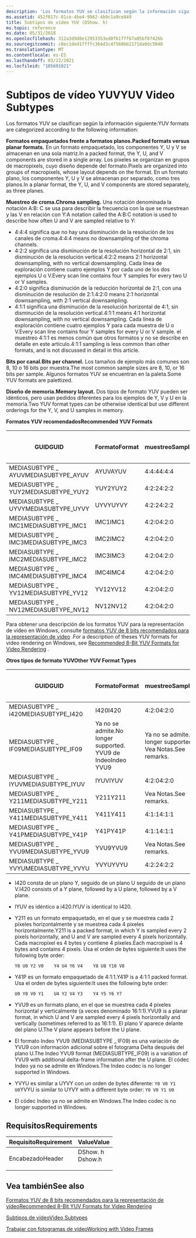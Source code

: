 ```yaml
---
description: 'Los formatos YUV se clasifican según la información siguiente:'
ms.assetid: 452f017c-81ce-4be4-9962-4b9c1a9ce849
title: Subtipos de vídeo YUV (DShow. h)
ms.topic: reference
ms.date: 05/31/2018
ms.openlocfilehash: 312a3d9d8e12953353ed0f61fff67a05bf87426b
ms.sourcegitcommit: c8ec1ded1ffffc364d3c4f560bb2171da0dc5040
ms.translationtype: MT
ms.contentlocale: es-ES
ms.lasthandoff: 03/22/2021
ms.locfileid: "105691021"
---
```

# <a name="yuv-video-subtypes"></a><span data-ttu-id="f967f-103">Subtipos de vídeo YUV</span><span class="sxs-lookup"><span data-stu-id="f967f-103">YUV Video Subtypes</span></span>

<span data-ttu-id="f967f-104">Los formatos YUV se clasifican según la información siguiente:</span><span class="sxs-lookup"><span data-stu-id="f967f-104">YUV formats are categorized according to the following information:</span></span>

<span data-ttu-id="f967f-105">**Formatos empaquetados frente a formatos planos.**</span><span class="sxs-lookup"><span data-stu-id="f967f-105">**Packed formats versus planar formats.**</span></span> <span data-ttu-id="f967f-106">En un formato empaquetado, los componentes Y, U y V se almacenan en una sola matriz.</span><span class="sxs-lookup"><span data-stu-id="f967f-106">In a packed format, the Y, U, and V components are stored in a single array.</span></span> <span data-ttu-id="f967f-107">Los píxeles se organizan en grupos de macropixels, cuyo diseño depende del formato.</span><span class="sxs-lookup"><span data-stu-id="f967f-107">Pixels are organized into groups of macropixels, whose layout depends on the format.</span></span> <span data-ttu-id="f967f-108">En un formato plano, los componentes Y, U y V se almacenan por separado, como tres planos.</span><span class="sxs-lookup"><span data-stu-id="f967f-108">In a planar format, the Y, U, and V components are stored separately, as three planes.</span></span>

<span data-ttu-id="f967f-109">**Muestreo de croma.**</span><span class="sxs-lookup"><span data-stu-id="f967f-109">**Chroma sampling.**</span></span> <span data-ttu-id="f967f-110">Una notación denominada la notación A:B: C se usa para describir la frecuencia con la que se muestrean y las V en relación con Y:</span><span class="sxs-lookup"><span data-stu-id="f967f-110">A notation called the A:B:C notation is used to describe how often U and V are sampled relative to Y:</span></span>

-   <span data-ttu-id="f967f-111">4:4:4 significa que no hay una disminución de la resolución de los canales de croma.</span><span class="sxs-lookup"><span data-stu-id="f967f-111">4:4:4 means no downsampling of the chroma channels.</span></span>
-   <span data-ttu-id="f967f-112">4:2:2 significa una disminución de la resolución horizontal de 2:1, sin disminución de la resolución vertical.</span><span class="sxs-lookup"><span data-stu-id="f967f-112">4:2:2 means 2:1 horizontal downsampling, with no vertical downsampling.</span></span> <span data-ttu-id="f967f-113">Cada línea de exploración contiene cuatro ejemplos Y por cada uno de los dos ejemplos U o V.</span><span class="sxs-lookup"><span data-stu-id="f967f-113">Every scan line contains four Y samples for every two U or V samples.</span></span>
-   <span data-ttu-id="f967f-114">4:2:0 significa disminución de la reducción horizontal de 2:1, con una disminución de resolución de 2:1.</span><span class="sxs-lookup"><span data-stu-id="f967f-114">4:2:0 means 2:1 horizontal downsampling, with 2:1 vertical downsampling.</span></span>
-   <span data-ttu-id="f967f-115">4:1:1 significa una disminución de la resolución horizontal de 4:1, sin disminución de la resolución vertical.</span><span class="sxs-lookup"><span data-stu-id="f967f-115">4:1:1 means 4:1 horizontal downsampling, with no vertical downsampling.</span></span> <span data-ttu-id="f967f-116">Cada línea de exploración contiene cuatro ejemplos Y para cada muestra de U o V.</span><span class="sxs-lookup"><span data-stu-id="f967f-116">Every scan line contains four Y samples for every U or V sample.</span></span> <span data-ttu-id="f967f-117">el muestreo 4:1:1 es menos común que otros formatos y no se describe en detalle en este artículo.</span><span class="sxs-lookup"><span data-stu-id="f967f-117">4:1:1 sampling is less common than other formats, and is not discussed in detail in this article.</span></span>

<span data-ttu-id="f967f-118">**Bits por canal.**</span><span class="sxs-lookup"><span data-stu-id="f967f-118">**Bits per channel.**</span></span> <span data-ttu-id="f967f-119">Los tamaños de ejemplo más comunes son 8, 10 o 16 bits por muestra.</span><span class="sxs-lookup"><span data-stu-id="f967f-119">The most common sample sizes are 8, 10, or 16 bits per sample.</span></span> <span data-ttu-id="f967f-120">Algunos formatos YUV se encuentran en la paleta.</span><span class="sxs-lookup"><span data-stu-id="f967f-120">Some YUV formats are palettized.</span></span>

<span data-ttu-id="f967f-121">**Diseño de memoria.**</span><span class="sxs-lookup"><span data-stu-id="f967f-121">**Memory layout.**</span></span> <span data-ttu-id="f967f-122">Dos tipos de formato YUV pueden ser idénticos, pero usan pedidos diferentes para los ejemplos de Y, V y U en la memoria.</span><span class="sxs-lookup"><span data-stu-id="f967f-122">Two YUV format types can be otherwise identical but use different orderings for the Y, V, and U samples in memory.</span></span>

<span data-ttu-id="f967f-123">**Formatos YUV recomendados**</span><span class="sxs-lookup"><span data-stu-id="f967f-123">**Recommended YUV Formats**</span></span>



| <span data-ttu-id="f967f-124">GUID</span><span class="sxs-lookup"><span data-stu-id="f967f-124">GUID</span></span>               | <span data-ttu-id="f967f-125">Formato</span><span class="sxs-lookup"><span data-stu-id="f967f-125">Format</span></span> | <span data-ttu-id="f967f-126">muestreo</span><span class="sxs-lookup"><span data-stu-id="f967f-126">Sampling</span></span> | <span data-ttu-id="f967f-127">Empaquetado o plano</span><span class="sxs-lookup"><span data-stu-id="f967f-127">Packed or planar</span></span> | <span data-ttu-id="f967f-128">Bits por canal</span><span class="sxs-lookup"><span data-stu-id="f967f-128">Bits per channel</span></span> |
|--------------------|--------|----------|------------------|------------------|
| <span data-ttu-id="f967f-129">MEDIASUBTYPE \_ AYUV</span><span class="sxs-lookup"><span data-stu-id="f967f-129">MEDIASUBTYPE\_AYUV</span></span> | <span data-ttu-id="f967f-130">AYUV</span><span class="sxs-lookup"><span data-stu-id="f967f-130">AYUV</span></span>   | <span data-ttu-id="f967f-131">4:4:4</span><span class="sxs-lookup"><span data-stu-id="f967f-131">4:4:4</span></span>    | <span data-ttu-id="f967f-132">Equipado</span><span class="sxs-lookup"><span data-stu-id="f967f-132">Packed</span></span>           | <span data-ttu-id="f967f-133">8</span><span class="sxs-lookup"><span data-stu-id="f967f-133">8</span></span>                |
| <span data-ttu-id="f967f-134">MEDIASUBTYPE \_ YUY2</span><span class="sxs-lookup"><span data-stu-id="f967f-134">MEDIASUBTYPE\_YUY2</span></span> | <span data-ttu-id="f967f-135">YUY2</span><span class="sxs-lookup"><span data-stu-id="f967f-135">YUY2</span></span>   | <span data-ttu-id="f967f-136">4:2:2</span><span class="sxs-lookup"><span data-stu-id="f967f-136">4:2:2</span></span>    | <span data-ttu-id="f967f-137">Equipado</span><span class="sxs-lookup"><span data-stu-id="f967f-137">Packed</span></span>           | <span data-ttu-id="f967f-138">8</span><span class="sxs-lookup"><span data-stu-id="f967f-138">8</span></span>                |
| <span data-ttu-id="f967f-139">MEDIASUBTYPE \_ UYVY</span><span class="sxs-lookup"><span data-stu-id="f967f-139">MEDIASUBTYPE\_UYVY</span></span> | <span data-ttu-id="f967f-140">UYVY</span><span class="sxs-lookup"><span data-stu-id="f967f-140">UYVY</span></span>   | <span data-ttu-id="f967f-141">4:2:2</span><span class="sxs-lookup"><span data-stu-id="f967f-141">4:2:2</span></span>    | <span data-ttu-id="f967f-142">Equipado</span><span class="sxs-lookup"><span data-stu-id="f967f-142">Packed</span></span>           | <span data-ttu-id="f967f-143">8</span><span class="sxs-lookup"><span data-stu-id="f967f-143">8</span></span>                |
| <span data-ttu-id="f967f-144">MEDIASUBTYPE \_ IMC1</span><span class="sxs-lookup"><span data-stu-id="f967f-144">MEDIASUBTYPE\_IMC1</span></span> | <span data-ttu-id="f967f-145">IMC1</span><span class="sxs-lookup"><span data-stu-id="f967f-145">IMC1</span></span>   | <span data-ttu-id="f967f-146">4:2:0</span><span class="sxs-lookup"><span data-stu-id="f967f-146">4:2:0</span></span>    | <span data-ttu-id="f967f-147">Trayectoria</span><span class="sxs-lookup"><span data-stu-id="f967f-147">Planar</span></span>           | <span data-ttu-id="f967f-148">8</span><span class="sxs-lookup"><span data-stu-id="f967f-148">8</span></span>                |
| <span data-ttu-id="f967f-149">MEDIASUBTYPE \_ IMC3</span><span class="sxs-lookup"><span data-stu-id="f967f-149">MEDIASUBTYPE\_IMC3</span></span> | <span data-ttu-id="f967f-150">IMC2</span><span class="sxs-lookup"><span data-stu-id="f967f-150">IMC2</span></span>   | <span data-ttu-id="f967f-151">4:2:0</span><span class="sxs-lookup"><span data-stu-id="f967f-151">4:2:0</span></span>    | <span data-ttu-id="f967f-152">Trayectoria</span><span class="sxs-lookup"><span data-stu-id="f967f-152">Planar</span></span>           | <span data-ttu-id="f967f-153">8</span><span class="sxs-lookup"><span data-stu-id="f967f-153">8</span></span>                |
| <span data-ttu-id="f967f-154">MEDIASUBTYPE \_ IMC2</span><span class="sxs-lookup"><span data-stu-id="f967f-154">MEDIASUBTYPE\_IMC2</span></span> | <span data-ttu-id="f967f-155">IMC3</span><span class="sxs-lookup"><span data-stu-id="f967f-155">IMC3</span></span>   | <span data-ttu-id="f967f-156">4:2:0</span><span class="sxs-lookup"><span data-stu-id="f967f-156">4:2:0</span></span>    | <span data-ttu-id="f967f-157">Trayectoria</span><span class="sxs-lookup"><span data-stu-id="f967f-157">Planar</span></span>           | <span data-ttu-id="f967f-158">8</span><span class="sxs-lookup"><span data-stu-id="f967f-158">8</span></span>                |
| <span data-ttu-id="f967f-159">MEDIASUBTYPE \_ IMC4</span><span class="sxs-lookup"><span data-stu-id="f967f-159">MEDIASUBTYPE\_IMC4</span></span> | <span data-ttu-id="f967f-160">IMC4</span><span class="sxs-lookup"><span data-stu-id="f967f-160">IMC4</span></span>   | <span data-ttu-id="f967f-161">4:2:0</span><span class="sxs-lookup"><span data-stu-id="f967f-161">4:2:0</span></span>    | <span data-ttu-id="f967f-162">Trayectoria</span><span class="sxs-lookup"><span data-stu-id="f967f-162">Planar</span></span>           | <span data-ttu-id="f967f-163">8</span><span class="sxs-lookup"><span data-stu-id="f967f-163">8</span></span>                |
| <span data-ttu-id="f967f-164">MEDIASUBTYPE \_ YV12</span><span class="sxs-lookup"><span data-stu-id="f967f-164">MEDIASUBTYPE\_YV12</span></span> | <span data-ttu-id="f967f-165">YV12</span><span class="sxs-lookup"><span data-stu-id="f967f-165">YV12</span></span>   | <span data-ttu-id="f967f-166">4:2:0</span><span class="sxs-lookup"><span data-stu-id="f967f-166">4:2:0</span></span>    | <span data-ttu-id="f967f-167">Trayectoria</span><span class="sxs-lookup"><span data-stu-id="f967f-167">Planar</span></span>           | <span data-ttu-id="f967f-168">8</span><span class="sxs-lookup"><span data-stu-id="f967f-168">8</span></span>                |
| <span data-ttu-id="f967f-169">MEDIASUBTYPE \_ NV12</span><span class="sxs-lookup"><span data-stu-id="f967f-169">MEDIASUBTYPE\_NV12</span></span> | <span data-ttu-id="f967f-170">NV12</span><span class="sxs-lookup"><span data-stu-id="f967f-170">NV12</span></span>   | <span data-ttu-id="f967f-171">4:2:0</span><span class="sxs-lookup"><span data-stu-id="f967f-171">4:2:0</span></span>    | <span data-ttu-id="f967f-172">Trayectoria</span><span class="sxs-lookup"><span data-stu-id="f967f-172">Planar</span></span>           | <span data-ttu-id="f967f-173">8</span><span class="sxs-lookup"><span data-stu-id="f967f-173">8</span></span>                |



 

<span data-ttu-id="f967f-174">Para obtener una descripción de los formatos YUV para la representación de vídeo en Windows, consulte [formatos YUV de 8 bits recomendados para la representación de vídeo](../medfound/recommended-8-bit-yuv-formats-for-video-rendering.md) .</span><span class="sxs-lookup"><span data-stu-id="f967f-174">For a description of theses YUV formats for video rendering on Windows, see [Recommended 8-Bit YUV Formats for Video Rendering](../medfound/recommended-8-bit-yuv-formats-for-video-rendering.md) .</span></span>

<span data-ttu-id="f967f-175">**Otros tipos de formato YUV**</span><span class="sxs-lookup"><span data-stu-id="f967f-175">**Other YUV Format Types**</span></span>



| <span data-ttu-id="f967f-176">GUID</span><span class="sxs-lookup"><span data-stu-id="f967f-176">GUID</span></span>               | <span data-ttu-id="f967f-177">Formato</span><span class="sxs-lookup"><span data-stu-id="f967f-177">Format</span></span>                                                | <span data-ttu-id="f967f-178">muestreo</span><span class="sxs-lookup"><span data-stu-id="f967f-178">Sampling</span></span>                                                | <span data-ttu-id="f967f-179">Empaquetado o plano</span><span class="sxs-lookup"><span data-stu-id="f967f-179">Packed or planar</span></span>                                  | <span data-ttu-id="f967f-180">Bits por canal</span><span class="sxs-lookup"><span data-stu-id="f967f-180">Bits per channel</span></span>                             |
|--------------------|-------------------------------------------------------|---------------------------------------------------------|---------------------------------------------------|----------------------------------------------|
| <span data-ttu-id="f967f-181">MEDIASUBTYPE \_ i420</span><span class="sxs-lookup"><span data-stu-id="f967f-181">MEDIASUBTYPE\_I420</span></span> | <span data-ttu-id="f967f-182">I420</span><span class="sxs-lookup"><span data-stu-id="f967f-182">I420</span></span>                                                  | <span data-ttu-id="f967f-183">4:2:0</span><span class="sxs-lookup"><span data-stu-id="f967f-183">4:2:0</span></span>                                                   | <span data-ttu-id="f967f-184">Trayectoria</span><span class="sxs-lookup"><span data-stu-id="f967f-184">Planar</span></span>                                            | <span data-ttu-id="f967f-185">8</span><span class="sxs-lookup"><span data-stu-id="f967f-185">8</span></span>                                            |
| <span data-ttu-id="f967f-186">MEDIASUBTYPE \_ IF09</span><span class="sxs-lookup"><span data-stu-id="f967f-186">MEDIASUBTYPE\_IF09</span></span> | <span data-ttu-id="f967f-187">Ya no se admite.</span><span class="sxs-lookup"><span data-stu-id="f967f-187">No longer supported.</span></span><br/> <span data-ttu-id="f967f-188">YVU9 de Indeo</span><span class="sxs-lookup"><span data-stu-id="f967f-188">Indeo YVU9</span></span><br/> | <span data-ttu-id="f967f-189">Ya no se admite.</span><span class="sxs-lookup"><span data-stu-id="f967f-189">No longer supported.</span></span><br/> <span data-ttu-id="f967f-190">Vea Notas.</span><span class="sxs-lookup"><span data-stu-id="f967f-190">See remarks.</span></span><br/> | <span data-ttu-id="f967f-191">Ya no se admite.</span><span class="sxs-lookup"><span data-stu-id="f967f-191">No longer supported.</span></span><br/> <span data-ttu-id="f967f-192">Trayectoria</span><span class="sxs-lookup"><span data-stu-id="f967f-192">Planar</span></span><br/> | <span data-ttu-id="f967f-193">Ya no se admite.</span><span class="sxs-lookup"><span data-stu-id="f967f-193">No longer supported.</span></span><br/> <span data-ttu-id="f967f-194">8</span><span class="sxs-lookup"><span data-stu-id="f967f-194">8</span></span><br/> |
| <span data-ttu-id="f967f-195">MEDIASUBTYPE \_ IYUV</span><span class="sxs-lookup"><span data-stu-id="f967f-195">MEDIASUBTYPE\_IYUV</span></span> | <span data-ttu-id="f967f-196">IYUV</span><span class="sxs-lookup"><span data-stu-id="f967f-196">IYUV</span></span>                                                  | <span data-ttu-id="f967f-197">4:2:0</span><span class="sxs-lookup"><span data-stu-id="f967f-197">4:2:0</span></span>                                                   | <span data-ttu-id="f967f-198">Trayectoria</span><span class="sxs-lookup"><span data-stu-id="f967f-198">Planar</span></span>                                            | <span data-ttu-id="f967f-199">8</span><span class="sxs-lookup"><span data-stu-id="f967f-199">8</span></span>                                            |
| <span data-ttu-id="f967f-200">MEDIASUBTYPE \_ Y211</span><span class="sxs-lookup"><span data-stu-id="f967f-200">MEDIASUBTYPE\_Y211</span></span> | <span data-ttu-id="f967f-201">Y211</span><span class="sxs-lookup"><span data-stu-id="f967f-201">Y211</span></span>                                                  | <span data-ttu-id="f967f-202">Vea Notas.</span><span class="sxs-lookup"><span data-stu-id="f967f-202">See remarks.</span></span>                                            | <span data-ttu-id="f967f-203">Equipado</span><span class="sxs-lookup"><span data-stu-id="f967f-203">Packed</span></span>                                            | <span data-ttu-id="f967f-204">8</span><span class="sxs-lookup"><span data-stu-id="f967f-204">8</span></span>                                            |
| <span data-ttu-id="f967f-205">MEDIASUBTYPE \_ Y411</span><span class="sxs-lookup"><span data-stu-id="f967f-205">MEDIASUBTYPE\_Y411</span></span> | <span data-ttu-id="f967f-206">Y411</span><span class="sxs-lookup"><span data-stu-id="f967f-206">Y411</span></span>                                                  | <span data-ttu-id="f967f-207">4:1:1</span><span class="sxs-lookup"><span data-stu-id="f967f-207">4:1:1</span></span>                                                   | <span data-ttu-id="f967f-208">Equipado</span><span class="sxs-lookup"><span data-stu-id="f967f-208">Packed</span></span>                                            | <span data-ttu-id="f967f-209">8</span><span class="sxs-lookup"><span data-stu-id="f967f-209">8</span></span>                                            |
| <span data-ttu-id="f967f-210">MEDIASUBTYPE \_ Y41P</span><span class="sxs-lookup"><span data-stu-id="f967f-210">MEDIASUBTYPE\_Y41P</span></span> | <span data-ttu-id="f967f-211">Y41P</span><span class="sxs-lookup"><span data-stu-id="f967f-211">Y41P</span></span>                                                  | <span data-ttu-id="f967f-212">4:1:1</span><span class="sxs-lookup"><span data-stu-id="f967f-212">4:1:1</span></span>                                                   | <span data-ttu-id="f967f-213">Equipado</span><span class="sxs-lookup"><span data-stu-id="f967f-213">Packed</span></span>                                            | <span data-ttu-id="f967f-214">8</span><span class="sxs-lookup"><span data-stu-id="f967f-214">8</span></span>                                            |
| <span data-ttu-id="f967f-215">MEDIASUBTYPE \_ YVU9</span><span class="sxs-lookup"><span data-stu-id="f967f-215">MEDIASUBTYPE\_YVU9</span></span> | <span data-ttu-id="f967f-216">YVU9</span><span class="sxs-lookup"><span data-stu-id="f967f-216">YVU9</span></span>                                                  | <span data-ttu-id="f967f-217">Vea Notas.</span><span class="sxs-lookup"><span data-stu-id="f967f-217">See remarks.</span></span>                                            | <span data-ttu-id="f967f-218">Trayectoria</span><span class="sxs-lookup"><span data-stu-id="f967f-218">Planar</span></span>                                            | <span data-ttu-id="f967f-219">8</span><span class="sxs-lookup"><span data-stu-id="f967f-219">8</span></span>                                            |
| <span data-ttu-id="f967f-220">MEDIASUBTYPE \_ YVYU</span><span class="sxs-lookup"><span data-stu-id="f967f-220">MEDIASUBTYPE\_YVYU</span></span> | <span data-ttu-id="f967f-221">YVYU</span><span class="sxs-lookup"><span data-stu-id="f967f-221">YVYU</span></span>                                                  | <span data-ttu-id="f967f-222">4:2:2</span><span class="sxs-lookup"><span data-stu-id="f967f-222">4:2:2</span></span>                                                   | <span data-ttu-id="f967f-223">Equipado</span><span class="sxs-lookup"><span data-stu-id="f967f-223">Packed</span></span>                                            | <span data-ttu-id="f967f-224">8</span><span class="sxs-lookup"><span data-stu-id="f967f-224">8</span></span>                                            |



 

-   <span data-ttu-id="f967f-225">I420 consta de un plano Y, seguido de un plano U seguido de un plano V.</span><span class="sxs-lookup"><span data-stu-id="f967f-225">I420 consists of a Y plane, followed by a U plane, followed by a V plane.</span></span>
-   <span data-ttu-id="f967f-226">IYUV es idéntico a i420.</span><span class="sxs-lookup"><span data-stu-id="f967f-226">IYUV is identical to I420.</span></span>
-   <span data-ttu-id="f967f-227">Y211 es un formato empaquetado, en el que y se muestrea cada 2 píxeles horizontalmente y se muestrea cada 4 píxeles horizontalmente.</span><span class="sxs-lookup"><span data-stu-id="f967f-227">Y211 is a packed format, in which Y is sampled every 2 pixels horizontally, and U and V are sampled every 4 pixels horizontally.</span></span> <span data-ttu-id="f967f-228">Cada macropixel es 4 bytes y contiene 4 píxeles.</span><span class="sxs-lookup"><span data-stu-id="f967f-228">Each macropixel is 4 bytes and contains 4 pixels.</span></span> <span data-ttu-id="f967f-229">Usa el orden de bytes siguiente:</span><span class="sxs-lookup"><span data-stu-id="f967f-229">It uses the following byte order:</span></span>

    `Y0 U0 Y2 V0    Y4 U4 Y6 V4    Y8 U8 Y10 V8`

-   <span data-ttu-id="f967f-230">Y41P es un formato empaquetado de 4:1:1.</span><span class="sxs-lookup"><span data-stu-id="f967f-230">Y41P is a 4:1:1 packed format.</span></span> <span data-ttu-id="f967f-231">Usa el orden de bytes siguiente:</span><span class="sxs-lookup"><span data-stu-id="f967f-231">It uses the following byte order:</span></span>

    `U0 Y0 V0 Y1    U4 Y2 V4 Y3    Y4 Y5 Y6 Y7`

-   <span data-ttu-id="f967f-232">YVU9 es un formato plano, en el que se muestrea cada 4 píxeles horizontal y verticalmente (a veces denominado 16:1:1).</span><span class="sxs-lookup"><span data-stu-id="f967f-232">YVU9 is a planar format, in which U and V are sampled every 4 pixels horizontally and vertically (sometimes referred to as 16:1:1).</span></span> <span data-ttu-id="f967f-233">El plano V aparece delante del plano U.</span><span class="sxs-lookup"><span data-stu-id="f967f-233">The V plane appears before the U plane.</span></span>
-   <span data-ttu-id="f967f-234">El formato Indeo YVU9 (MEDIASUBTYPE \_ IF09) es una variación de YVU9 con información adicional sobre el fotograma Delta después del plano U.</span><span class="sxs-lookup"><span data-stu-id="f967f-234">The Indeo YVU9 format (MEDIASUBTYPE\_IF09) is a variation of YVU9 with additional delta-frame information after the U plane.</span></span> <span data-ttu-id="f967f-235">El códec Indeo ya no se admite en Windows.</span><span class="sxs-lookup"><span data-stu-id="f967f-235">The Indeo codec is no longer supported in Windows.</span></span>
-   <span data-ttu-id="f967f-236">YVYU es similar a UYVY con un orden de bytes diferente: `Y0 V0 Y1 U0`</span><span class="sxs-lookup"><span data-stu-id="f967f-236">YVYU is similar to UYVY with a different byte order: `Y0 V0 Y1 U0`</span></span>

-   <span data-ttu-id="f967f-237">El códec Indeo ya no se admite en Windows.</span><span class="sxs-lookup"><span data-stu-id="f967f-237">The Indeo codec is no longer supported in Windows.</span></span>

## <a name="requirements"></a><span data-ttu-id="f967f-238">Requisitos</span><span class="sxs-lookup"><span data-stu-id="f967f-238">Requirements</span></span>



| <span data-ttu-id="f967f-239">Requisito</span><span class="sxs-lookup"><span data-stu-id="f967f-239">Requirement</span></span> | <span data-ttu-id="f967f-240">Value</span><span class="sxs-lookup"><span data-stu-id="f967f-240">Value</span></span> |
|-------------------|------------------------------------------------------------------------------------|
| <span data-ttu-id="f967f-241">Encabezado</span><span class="sxs-lookup"><span data-stu-id="f967f-241">Header</span></span><br/> | <dl> <span data-ttu-id="f967f-242"><dt>DShow. h</dt></span><span class="sxs-lookup"><span data-stu-id="f967f-242"><dt>Dshow.h</dt></span></span> </dl> |



## <a name="see-also"></a><span data-ttu-id="f967f-243">Vea también</span><span class="sxs-lookup"><span data-stu-id="f967f-243">See also</span></span>

<dl> <dt>

[<span data-ttu-id="f967f-244">Formatos YUV de 8 bits recomendados para la representación de vídeo</span><span class="sxs-lookup"><span data-stu-id="f967f-244">Recommended 8-Bit YUV Formats for Video Rendering</span></span>](../medfound/recommended-8-bit-yuv-formats-for-video-rendering.md)
</dt> <dt>

[<span data-ttu-id="f967f-245">Subtipos de vídeo</span><span class="sxs-lookup"><span data-stu-id="f967f-245">Video Subtypes</span></span>](video-subtypes.md)
</dt> <dt>

[<span data-ttu-id="f967f-246">Trabajar con fotogramas de vídeo</span><span class="sxs-lookup"><span data-stu-id="f967f-246">Working with Video Frames</span></span>](working-with-video-frames.md)
</dt> </dl>

 

 
